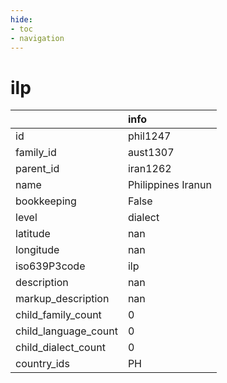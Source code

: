 ```yaml
---
hide:
- toc
- navigation
---
```

# ilp
|                      | info               |
|:---------------------|:-------------------|
| id                   | phil1247           |
| family_id            | aust1307           |
| parent_id            | iran1262           |
| name                 | Philippines Iranun |
| bookkeeping          | False              |
| level                | dialect            |
| latitude             | nan                |
| longitude            | nan                |
| iso639P3code         | ilp                |
| description          | nan                |
| markup_description   | nan                |
| child_family_count   | 0                  |
| child_language_count | 0                  |
| child_dialect_count  | 0                  |
| country_ids          | PH                 |